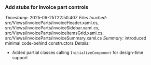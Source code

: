 ### Add stubs for invoice part controls
*Timestamp:* 2025-06-25T22:50:40Z
*Files touched:* src/Views/InvoiceParts/InvoiceHeader.xaml.cs, src/Views/InvoiceParts/InvoiceSidebar.xaml.cs, src/Views/InvoiceParts/InvoiceItemsGrid.xaml.cs, src/Views/InvoiceParts/InvoiceSummary.xaml.cs
*Summary:* introduced minimal code-behind constructors
*Details:*
- Added partial classes calling `InitializeComponent` for design-time support

